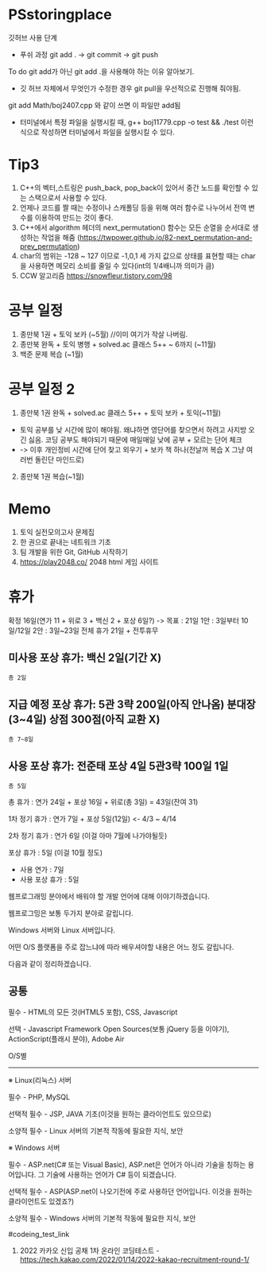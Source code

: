 # PSstoringplace
깃허브 사용 단계

- 푸쉬 과정
git add . -> git commit -> git push

To do
git add가 아닌 git add .을 사용해야 하는 이유 알아보기.

+ 깃 허브 자체에서 무엇인가 수정한 경우 git pull을 우선적으로 진행해 줘야됨.

git add Math/boj2407.cpp 와 같이 쓰면 이 파일만 add됨

- 터미널에서 특정 파일을 실행시킬 때, g++ boj11779.cpp -o test && ./test 이런 식으로 작성하면 터미널에서 파일을 실행시킬 수 있다.

# Tip3
1. C++의 벡터,스트링은 push_back, pop_back이 있어서 중간 노드를 확인할 수 있는 스택으로서 사용할 수 있다.
2. 언제나 코드를 짤 때는 수정이나 스캐폴딩 등을 위해 여러 함수로 나누어서 전역 변수를 이용하여 만드는 것이 좋다.
3. C++에서 algorithm 헤더의 next_permutation() 함수는 모든 순열을 순서대로 생성하는 작업을 해줌 (https://twpower.github.io/82-next_permutation-and-prev_permutation)
4. char의 범위는 -128 ~ 127 이므로 -1,0,1 세 가지 값으로 상태를 표현할 때는 char을 사용하면 메모리 소비를 줄일 수 있다(int의 1/4배니까 의미가 큼)
5. CCW 알고리즘 https://snowfleur.tistory.com/98

# 공부 일정
1. 종만북 1권 + 토익 보카 (~5월) //이미 여기가 작살 나버림.
2. 종만북 완독 + 토익 병행 + solved.ac 클래스 5++ ~ 6까지 (~11월)
3. 백준 문제 복습 (~1월)

# 공부 일정 2
1. 종만북 1권 완독 + solved.ac 클래스 5++ + 토익 보카 + 토익(~11월)
+ 토익 공부를 낮 시간에 많이 해야됨. 왜냐하면 영단어를 찾으면서 하려고 사지방 오긴 싫음. 코딩 공부도 해야되기 때문에 매일매일 낮에 공부 + 모르는 단어 체크
+ -> 이후 개인정비 시간에 단어 찾고 외우기 + 보카 책 하나(전날꺼 복습 X 그냥 여러번 돌린단 마인드로) 
2. 종만북 1권 복습(~1월)

# Memo
1. 토익 실전모의고사 문제집
2. 한 권으로 끝내는 네트워크 기초
3. 팀 개발을 위한 Git, GitHub 시작하기
4. https://play2048.co/ 2048 html 게임 사이트

# 휴가
확정 16일(연가 11 + 위로 3 + 백신 2 + 포상 6일?) -> 목표 : 21일
1안 : 3일부터 10일/12일
2안 : 3일~23일 전체 휴가 21일 + 전투휴무

미사용 포상 휴가:
	백신 2일(기간 X)
------------------------------------
	총 2일

지급 예정 포상 휴가:
	5관 3략 200일(아직 안나옴)
	분대장 (3~4일)
	상점 300점(아직 교환 X)
------------------------------------
	총 7~8일

사용 포상 휴가:
	전준태 포상 4일
	5관3략 100일 1일
------------------------------------
	총 5일

총 휴가 : 연가 24일 + 포상 16일 + 위로(총 3일) = 43일(잔여 31)

1차 정기 휴가 : 연가 7일 + 포상 5일(12일) <- 4/3 ~ 4/14

2차 정기 휴가 : 연가 6일 (이걸 아마 7월에 나가야될듯)

포상 휴가 : 5일 (이걸 10월 정도)

+ 사용 연가 : 7일
+ 사용 포상 휴가 : 5일

웹프로그래밍 분야에서 배워야 할 개발 언어에 대해 이야기하겠습니다.

웹프로그밍은 보통 두가지 분야로 갈립니다.

Windows 서버와 Linux 서버입니다.

어떤 O/S 플랫폼을 주로 잡느냐에 따라 배우셔야할 내용은 어느 정도 갈립니다.

다음과 같이 정리하겠습니다.

공통
-----

필수 - HTML의 모든 것(HTML5 포함), CSS, Javascript

선택 - Javascript Framework Open Sources(보통 jQuery 등을 이야기), ActionScript(플래시 분야), Adobe Air

 

O/S별

------

※ Linux(리눅스) 서버

필수 - PHP, MySQL

선택적 필수 - JSP, JAVA 기초(이것을 원하는 클라이언트도 있으므로)

소양적 필수 - Linux 서버의 기본적 작동에 필요한 지식, 보안

 

※ Windows 서버

필수 - ASP.net(C# 또는 Visual Basic), ASP.net​은 언어가 아니라 기술을 칭하는 용어입니다. 그 기술에 사용하는 언어가 C# 등이 되겠습니다.

선택적 필수 - ASP(ASP.net이 나오기전에 주로 사용하던 언어입니다. 이것을 원하는 클라이언트도 있겠죠?)

소양적 필수 - Windows 서버의 기본적 작동에 필요한 지식, 보안

#codeing_test_link
1. 2022 카카오 신입 공채 1차 온라인 코딩테스트 - https://tech.kakao.com/2022/01/14/2022-kakao-recruitment-round-1/